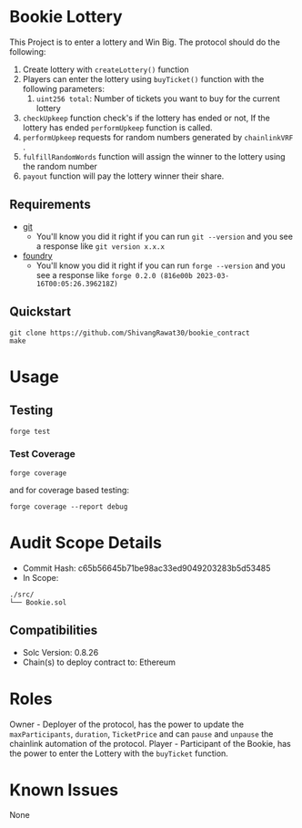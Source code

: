# Bookie Lottery

This Project is to enter a lottery and Win Big. The protocol should do the following:

1. Create lottery with `createLottery()` function 
2. Players can enter the lottery using `buyTicket()` function with the following parameters:
    1. `uint256 total`: Number of tickets you want to buy for the current lottery 
3. `checkUpkeep` function check's if the lottery has ended or not, If the lottery has ended `performUpkeep` function is called.
4. `performUpkeep` requests for random numbers generated by `chainlinkVRF` .
5. `fulfillRandomWords` function will assign the winner to the lottery using the random number
6. `payout` function will pay the lottery winner their share.


## Requirements

- [git](https://git-scm.com/book/en/v2/Getting-Started-Installing-Git)
  - You'll know you did it right if you can run `git --version` and you see a response like `git version x.x.x`
- [foundry](https://getfoundry.sh/)
  - You'll know you did it right if you can run `forge --version` and you see a response like `forge 0.2.0 (816e00b 2023-03-16T00:05:26.396218Z)`

## Quickstart

```
git clone https://github.com/ShivangRawat30/bookie_contract
make
```

# Usage

## Testing

```
forge test
```

### Test Coverage

```
forge coverage
```

and for coverage based testing:

```
forge coverage --report debug
```
# Audit Scope Details

- Commit Hash: c65b56645b71be98ac33ed9049203283b5d53485
- In Scope:

```
./src/
└── Bookie.sol
```


## Compatibilities

- Solc Version: 0.8.26
- Chain(s) to deploy contract to: Ethereum

# Roles

Owner - Deployer of the protocol, has the power to update the `maxParticipants`, `duration`, `TicketPrice` and can `pause` and `unpause` the chainlink automation of the protocol.
Player - Participant of the Bookie, has the power to enter the Lottery with the `buyTicket` function.

# Known Issues

None